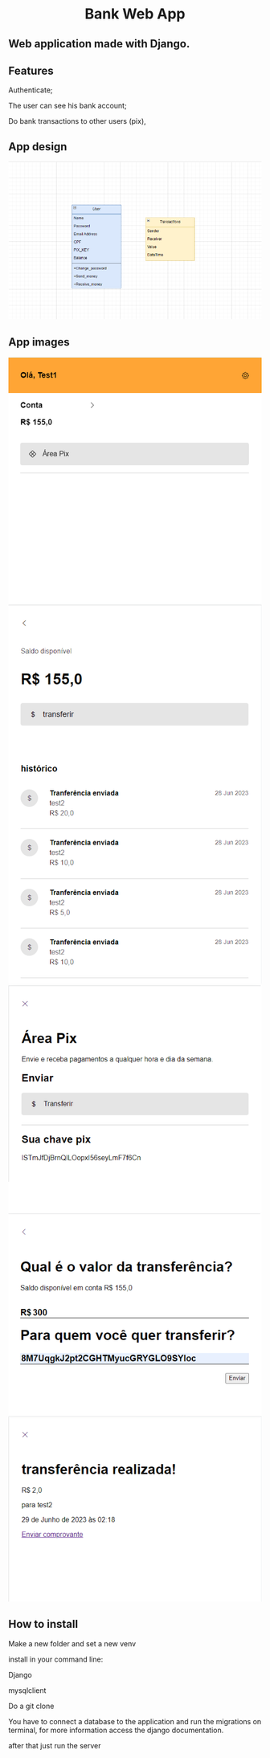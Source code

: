 <h1 align="center">Bank Web App</h1>
<h2>Web application made with Django.</h2>
<h2>Features</h2>
<p>Authenticate;</p>
<p>The user can see his bank account;</p>
<p>Do bank transactions to other users (pix),</p>
<h2>App design</h2>
<img src="images/uml-diagram.png">

<h2>App images</h2>
<img src="images/home.png">
<img src="images/account.png">
<img src="images/pix.png">
<img src="images/form.png">
<img src="images/success.png">

<h2>How to install</h2>
<p>Make a new folder and set a new venv</p>
<p>install in your command line:</p>
<p>Django</p>
<p>mysqlclient</p>
<p>Do a git clone</p>
<p>You have to connect a database to the application and run the migrations on terminal, for more information access the django documentation.</p>
<p>after that just run the server</p>
